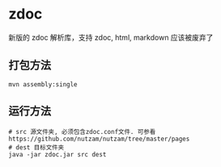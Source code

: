 zdoc
====

新版的 zdoc 解析库，支持 zdoc, html, markdown
应该被废弃了

打包方法
------------------------------------

```
mvn assembly:single
```

运行方法
------------------------------------

```
# src 源文件夹, 必须包含zdoc.conf文件. 可参看 https://github.com/nutzam/nutzam/tree/master/pages
# dest 目标文件夹
java -jar zdoc.jar src dest
```
